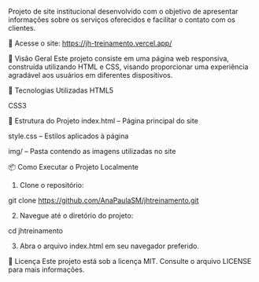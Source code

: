 Projeto de site institucional desenvolvido com o objetivo de apresentar informações sobre os serviços oferecidos e facilitar o contato com os clientes.

🔗 Acesse o site: https://jh-treinamento.vercel.app/

📌 Visão Geral
Este projeto consiste em uma página web responsiva, construída utilizando HTML e CSS, visando proporcionar uma experiência agradável aos usuários em diferentes dispositivos.

🚀 Tecnologias Utilizadas
HTML5

CSS3

📂 Estrutura do Projeto
index.html – Página principal do site

style.css – Estilos aplicados à página

img/ – Pasta contendo as imagens utilizadas no site

📦 Como Executar o Projeto Localmente

1. Clone o repositório:

git clone https://github.com/AnaPaulaSM/jhtreinamento.git

2. Navegue até o diretório do projeto:

cd jhtreinamento

3. Abra o arquivo index.html em seu navegador preferido.

📝 Licença
Este projeto está sob a licença MIT. Consulte o arquivo LICENSE para mais informações.
